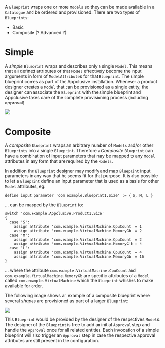 A `Blueprint` wraps one or more `Models` so they can be made available in a `Catalogue` and be ordered and provisioned. There are two types of `Blueprints`:

* Basic
* Composite (? Advanced ?)

# Simple

A *simple* `Blueprint` wraps and describes only a single `Model`. This means that all defined attributes of that `Model` effectively become the input arguments in form of `ModelAttribute`s for that `Blueprint`. The simple blueprint comes as part of the Appclusive installation. Whenever a product designer creates a `Model` that can be provisioned as a single entity, the designer can associate the `Blueprint` with the simple blueprint and Appclusive takes care of the complete provisioning process (including approval).

![](media/SimpleBlueprint.png)

# Composite

A *composite* `Blueprint` wraps an arbitrary number of `Models` and/or other `Blueprints` into a single `Blueprint`. Therefore a *Composite* `Blueprint` can have a combination of input parameters that may be mapped to any `Model` attributes in any form that are required by the `Models`.

In addition the `Blueprint` designer may modify and map `Blueprint` input parameters in any way that he seems fit for that purpose. It is also possible to let a `Blueprint` define an input parameter that is used as a basis for other `Model` attributes, eg:

```
define input parameter 'com.example.Blueprint1.Size' := { S, M, L }
```

 ... can be mapped by the `Blueprint` to:

```
switch 'com.example.Appclusive.Product1.Size'
{
  case 'S':
    assign attribute 'com.example.VirtualMachine.CpuCount' = 1
    assign attribute 'com.example.VirtualMachine.MemoryGb' = 2
  case 'M':
    assign attribute 'com.example.VirtualMachine.CpuCount' = 2
    assign attribute 'com.example.VirtualMachine.MemoryG'b = 4
  case 'L':
    assign attribute 'com.example.VirtualMachine.CpuCount' = 4
    assign attribute 'com.example.VirtualMachine.MemoryGb' = 16
}
```

... where the attribute `com.example.VirtualMachine.CpuCount` and `com.example.VirtualMachine.MemoryGb` are specific attributes of a `Model` called `com.example.VirtualMachine` which the `Blueprint` whishes to make available for order.

The following image shows an example of a composite blueprint where several *shapes* are provisioned as part of a larger `Blueprint`:

![](media/CompositeBlueprint.png)

This `Blueprint` would be provided by the designer of the respectives `Model`s. The designer of the `Blueprint` is free to add an initial `Approval` step and handle the `Approval` once for all related entities. Each invocation of a simple blueprint will also trigger an `Approval` step in case the respective approval attributes are still present in the configuration.
